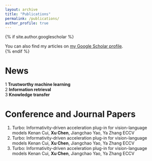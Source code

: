 ```yaml
---
layout: archive
title: "Publications"
permalink: /publications/
author_profile: true
---
```


{% if site.author.googlescholar %}
  <div class="wordwrap">You can also find my articles on <a href="{{site.author.googlescholar}}">my Google Scholar profile</a>.</div>
{% endif %}

News
======
1 **Trustworthy machine learning**  
2 **Information retrieval**  
3 **Knowledge transfer**  

Conference and Journal Papers
======
1. Turbo: Informativity-driven acceleration plug-in for vision-language models
   Kenan Cui, **Xu Chen**, Jiangchao Yao, Ya Zhang
   ECCV
2. Turbo: Informativity-driven acceleration plug-in for vision-language models
   Kenan Cui, **Xu Chen**, Jiangchao Yao, Ya Zhang
   ECCV 
3. Turbo: Informativity-driven acceleration plug-in for vision-language models
   Kenan Cui, **Xu Chen**, Jiangchao Yao, Ya Zhang
   ECCV 

